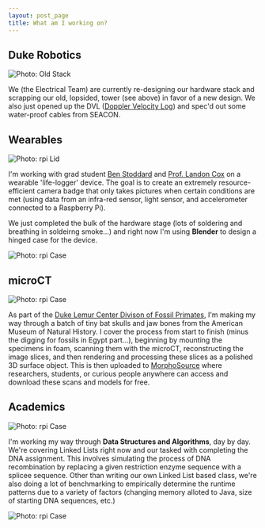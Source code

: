 ```yaml
---
layout: post_page
title: What am I working on?
---
```


## Duke Robotics

<img alt="Photo: Old Stack" src="http://nmlin.org/Images/2015.10.12/oldStack.jpg" style="max-width:630px;">

We (the Electrical Team) are currently re-designing our hardware stack and scrapping our old, lopsided, tower (see above) in favor of a new design. We also just opened up the DVL ([Doppler Velocity Log](https://en.wikipedia.org/wiki/Acoustic_Doppler_current_profiler#Bottom_tracking)) and spec'd out some water-proof cables from SEACON.

## Wearables

<img alt="Photo: rpi Lid" src="http://nmlin.org/Images/2015.10.12/lidPicture.jpg" style="max-width:630px;">

I'm working with grad student [Ben Stoddard](https://sites.google.com/site/bcstodds/home) and [Prof. Landon Cox](https://users.cs.duke.edu/~lpcox/) on a wearable 'life-logger' device. The goal is to create an extremely resource-efficient camera badge that only takes pictures when certain conditions are met (using data from an infra-red sensor, light sensor, and accelerometer connected to a Raspberry Pi). 

We just completed the bulk of the hardware stage (lots of soldering and breathing in soldeirng smoke...) and right now I'm using **Blender** to design a hinged case for the device. 

<img alt="Photo: rpi Case" src="http://nmlin.org/Images/2015.10.12/rpiCase.png" style="max-width:630px;">

## microCT 

<img alt="Photo: rpi Case" src="http://nmlin.org/Images/2015.10.12/imageJ.png" style="max-width:630px;">

As part of the [Duke Lemur Center Divison of Fossil Primates](http://lemur.duke.edu/discover/division-of-fossil-primates/), I'm making my way through a batch of tiny bat skulls and jaw bones from the American Museum of Natural History. I cover the process from start to finish (minus the digging for fossils in Egypt part...), beginning by mounting the specimens in foam, scanning them with the microCT, reconstructing the image slices, and then rendering and processing these slices as a polished 3D surface object. This is then uploaded to [MorphoSource](MorphoSource.org) where researchers, students, or curious people anywhere can access and download these scans and models for free. 

## Academics

<img alt="Photo: rpi Case" src="http://nmlin.org/Images/2015.10.12/strand.png" style="max-width:630px;">

I'm working my way through **Data Structures and Algorithms**, day by day. We're covering Linked Lists right now and our tasked with completing the DNA assignment. This involves simulating the process of DNA recombination by replacing a given restriction enzyme sequence with a splicee sequence. Other than writing our own Linked List based class, we're also doing a lot of benchmarking to empirically determine the runtime patterns due to a variety of factors (changing memory alloted to Java, size of starting DNA sequences, etc.) 

<img alt="Photo: rpi Case" src="http://nmlin.org/Images/2015.10.12/benchmark.png" style="max-width:630px;">

